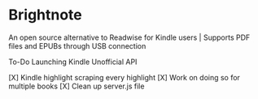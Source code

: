 # Brightnote
An open source alternative to Readwise for Kindle users | Supports PDF files and EPUBs through USB connection


To-Do
Launching Kindle Unofficial API  

[X] Kindle highlight scraping every highlight
    [X] Work on doing so for multiple books
[X] Clean up server.js file 


  